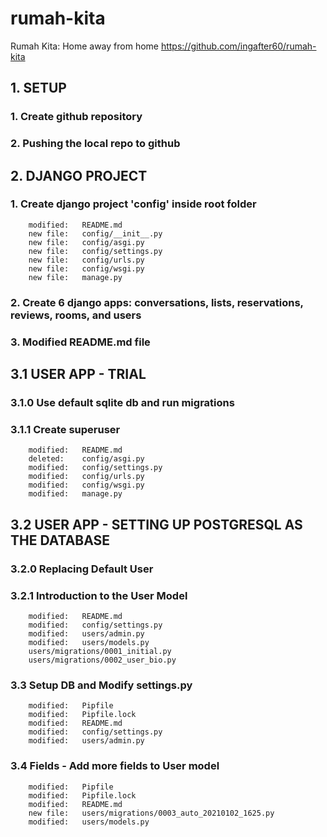 # rumah-kita
Rumah Kita: Home away from home
https://github.com/ingafter60/rumah-kita


## 1. SETUP 

### 1. Create github repository

### 2. Pushing the local repo to github


## 2. DJANGO PROJECT

### 1. Create django project 'config' inside root folder

        modified:   README.md
        new file:   config/__init__.py
        new file:   config/asgi.py
        new file:   config/settings.py
        new file:   config/urls.py
        new file:   config/wsgi.py
        new file:   manage.py

### 2. Create 6 django apps: conversations, lists, reservations, reviews, rooms, and users

### 3. Modified README.md file


## 3.1 USER APP - TRIAL 

### 3.1.0 Use default sqlite db and run migrations

### 3.1.1 Create superuser

        modified:   README.md
        deleted:    config/asgi.py
        modified:   config/settings.py
        modified:   config/urls.py
        modified:   config/wsgi.py
        modified:   manage.py

## 3.2 USER APP - SETTING UP POSTGRESQL AS THE DATABASE

### 3.2.0 Replacing Default User 

### 3.2.1 Introduction to the User Model

        modified:   README.md
        modified:   config/settings.py
        modified:   users/admin.py
        modified:   users/models.py
        users/migrations/0001_initial.py
        users/migrations/0002_user_bio.py

### 3.3 Setup DB and Modify settings.py     
  
        modified:   Pipfile
        modified:   Pipfile.lock
        modified:   README.md
        modified:   config/settings.py
        modified:   users/admin.py

### 3.4 Fields - Add more fields to User model

        modified:   Pipfile
        modified:   Pipfile.lock
        modified:   README.md
        new file:   users/migrations/0003_auto_20210102_1625.py
        modified:   users/models.py